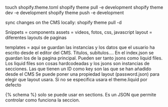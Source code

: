touch shopify.theme.toml
shopify theme pull -e development
shopify theme dev -e development
shopify theme push -e development

sync changes on the CMS locally: shopify theme pull -d

Snippets = components
assets = videos, fotos, css, javascript
layout = diferentes layouts de paginas

templates = aqui se guardan las instancias y los datos que el usuario ha escrito desde el editor del CMS. Titulos, subitulos....
En el index.json se guardan los de la pagina principal.
Pueden ser tanto jsons como liquid files. Los liquid files son cosas hardcodeadas y los jsons son instancias de secciones.
Las que tienen un ID como key son las que se han añadido desde el CMS
Se puede poner una propiedad layout (password.json) para elegir que layout usara. Si no se especifica usara el theme.liquid por defecto

{% schema %} solo se puede usar en sections. Es un JSON que permite controlar como funciona la seccion.
